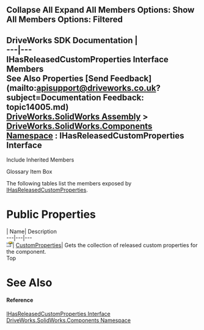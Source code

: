 Collapse All Expand All Members Options: Show All  Members Options: Filtered   
---  
DriveWorks SDK Documentation  |   
---|---  
IHasReleasedCustomProperties Interface Members   
See Also Properties [Send Feedback](mailto:apisupport@driveworks.co.uk?subject=Documentation Feedback: topic14005.md)  
[DriveWorks.SolidWorks Assembly](topic13342.md) > [DriveWorks.SolidWorks.Components Namespace](topic13925.md) : IHasReleasedCustomProperties Interface  
---  
  
Include Inherited Members    


Glossary Item Box

The following tables list the members exposed by [IHasReleasedCustomProperties](topic14005.md).

# Public Properties

| Name| Description  
---|---|---  
![ Property](dotnetimages/Property.gif)| [CustomProperties](topic14010.md)| Gets the collection of released custom properties for the component.   
Top

# See Also

#### Reference

[IHasReleasedCustomProperties Interface](topic14005.md)   
[DriveWorks.SolidWorks.Components Namespace](topic13925.md)


